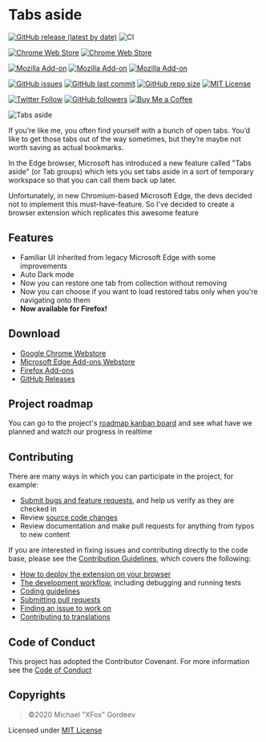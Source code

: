 # Tabs aside
[![GitHub release (latest by date)](https://img.shields.io/github/v/release/xfox111/TabsAsideExtension)](https://github.com/xfox111/TabsAsideExtension/releases/latest)
![CI](https://github.com/XFox111/TabsAsideExtension/workflows/CI/badge.svg)

[![Chrome Web Store](https://img.shields.io/chrome-web-store/users/mgmjbodjgijnebfgohlnjkegdpbdjgin?label=Chrome%20Webstore%20downloads)](https://chrome.google.com/webstore/detail/tabs-aside/mgmjbodjgijnebfgohlnjkegdpbdjgin)
[![Chrome Web Store](https://img.shields.io/chrome-web-store/rating/mgmjbodjgijnebfgohlnjkegdpbdjgin)](https://chrome.google.com/webstore/detail/tabs-aside/mgmjbodjgijnebfgohlnjkegdpbdjgin)

[![Mozilla Add-on](https://img.shields.io/amo/users/ms-edge-tabs-aside?label=Firefox%20Webstore%20downloads)](https://addons.mozilla.org/firefox/addon/ms-edge-tabs-aside/)
[![Mozilla Add-on](https://img.shields.io/amo/rating/ms-edge-tabs-aside)](https://addons.mozilla.org/firefox/addon/ms-edge-tabs-aside/)
[![Mozilla Add-on](https://img.shields.io/amo/dw/ms-edge-tabs-aside)](https://addons.mozilla.org/firefox/addon/ms-edge-tabs-aside/)

[![GitHub issues](https://img.shields.io/github/issues/xfox111/TabsAsideExtension)](https://github.com/xfox111/TabsAsideExtension/issues)
[![GitHub last commit](https://img.shields.io/github/last-commit/xfox111/TabsAsideExtension)](https://github.com/xfox111/TabsAsideExtension/commits/master)
[![GitHub repo size](https://img.shields.io/github/repo-size/xfox111/TabsAsideExtension?label=repo%20size)](https://github.com/xfox111/TabsAsideExtension)
[![MIT License](https://img.shields.io/github/license/xfox111/TabsAsideExtension)](https://opensource.org/licenses/MIT)

[![Twitter Follow](https://img.shields.io/twitter/follow/xfox111?style=social)](https://twitter.com/xfox111)
[![GitHub followers](https://img.shields.io/github/followers/xfox111?label=Follow%20@xfox111&style=social)](https://github.com/xfox111)
[![Buy Me a Coffee](https://img.shields.io/badge/Buy%20Me%20a%20Coffee-%40xfox111-orange)](https://buymeacoffee.com/xfox111)

![Tabs aside](https://xfox111.net/y7xk3z)

If you’re like me, you often find yourself with a bunch of open tabs. You’d like to get those tabs out of the way sometimes, but they’re maybe not worth saving as actual bookmarks.

In the Edge browser, Microsoft has introduced a new feature called "Tabs aside" (or Tab groups) which lets you set tabs aside in a sort of temporary workspace so that you can call them back up later.

Unfortunately, in new Chromium-based Microsoft Edge, the devs decided not to implement this must-have-feature. So I've decided to create a browser extension which replicates this awesome feature

## Features
- Familiar UI inherited from legacy Microsoft Edge with some improvements
- Auto Dark mode
- Now you can restore one tab from collection without removing
- Now you can choose if you want to load restored tabs only when you're navigating onto them
- **Now available for Firefox!**

## Download
- [Google Chrome Webstore](https://chrome.google.com/webstore/detail/tabs-aside/mgmjbodjgijnebfgohlnjkegdpbdjgin)
- [Microsoft Edge Add-ons Webstore](https://microsoftedge.microsoft.com/addons/detail/kmnblllmalkiapkfknnlpobmjjdnlhnd)
- [Firefox Add-ons](https://addons.mozilla.org/firefox/addon/ms-edge-tabs-aside/)
- [GitHub Releases](https://github.com/xfox111/TabsAsideExtension/releases/latest)

## Project roadmap
You can go to the project's [roadmap kanban board](https://github.com/XFox111/TabsAsideExtension/projects/1) and see what have we planned and watch our progress in realtime

## Contributing
There are many ways in which you can participate in the project, for example:
- [Submit bugs and feature requests](https://github.com/xfox111/gutschedule/issues), and help us verify as they are checked in
- Review [source code changes](https://github.com/xfox111/gutschedule/pulls)
- Review documentation and make pull requests for anything from typos to new content

If you are interested in fixing issues and contributing directly to the code base, please see the [Contribution Guidelines](https://github.com/XFox111/TabsAsideExtension/blob/master/CONTRIBUTING.md), which covers the following:
- [How to deploy the extension on your browser](https://github.com/XFox111/TabsAsideExtension/blob/master/CONTRIBUTING.md#deploy-test-version-on-your-browser)
- [The development workflow](https://github.com/XFox111/TabsAsideExtension/blob/master/CONTRIBUTING.md#development-workflow), including debugging and running tests
- [Coding guidelines](https://github.com/XFox111/TabsAsideExtension/blob/master/CONTRIBUTING.md#coding-guidelines)
- [Submitting pull requests](https://github.com/XFox111/TabsAsideExtension/blob/master/CONTRIBUTING.md#submitting-pull-requests)
- [Finding an issue to work on](https://github.com/XFox111/TabsAsideExtension/blob/master/CONTRIBUTING.md#finding-an-issue-to-work-on)
- [Contributing to translations](https://github.com/XFox111/TabsAsideExtension/blob/master/CONTRIBUTING.md#contributing-to-translations)

## Code of Conduct
This project has adopted the Contributor Covenant. For more information see the [Code of Conduct](https://github.com/XFox111/TabsAsideExtension/blob/master/CODE_OF_CONDUCT.md)

## Copyrights
> ©2020 Michael "XFox" Gordeev

Licensed under [MIT License](https://opensource.org/licenses/MIT)